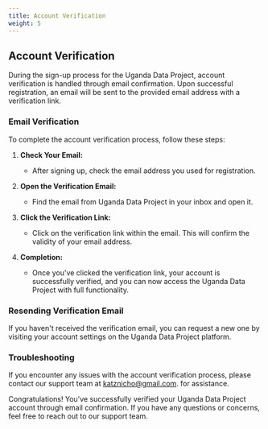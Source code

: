 ```yaml
---
title: Account Verification
weight: 5
---
```


## Account Verification

During the sign-up process for the Uganda Data Project, account verification is handled through email confirmation. Upon successful registration, an email will be sent to the provided email address with a verification link.

### Email Verification

To complete the account verification process, follow these steps:

1. **Check Your Email:**

   - After signing up, check the email address you used for registration.

2. **Open the Verification Email:**

   - Find the email from Uganda Data Project in your inbox and open it.

3. **Click the Verification Link:**

   - Click on the verification link within the email. This will confirm the validity of your email address.

4. **Completion:**
   - Once you've clicked the verification link, your account is successfully verified, and you can now access the Uganda Data Project with full functionality.

### Resending Verification Email

If you haven't received the verification email, you can request a new one by visiting your account settings on the Uganda Data Project platform.

### Troubleshooting

If you encounter any issues with the account verification process, please contact our support team at [katznicho@gmail.com](mailto:katznicho@gmail.com). for assistance.

Congratulations! You've successfully verified your Uganda Data Project account through email confirmation. If you have any questions or concerns, feel free to reach out to our support team.
